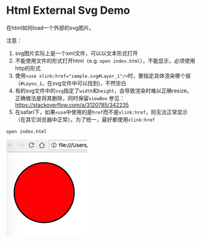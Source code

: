 Html External Svg Demo
====================

在html如何load一个外部的svg图片。

注意：
1. svg图片实际上是一个xml文件，可以以文本形式打开
2. 不能使用文件的形式打开html（e.g. `open index.html`），不能显示，必须使用http的形式
3. 使用`<use xlink:href="sample.svg#Layer_1"/>`时，要指定具体渲染哪个层（`#Layou_1`，在svg文件中可以找到)，不然空白
4. 有的svg文件中的`svg`指定了`width`和`height`，会导致渲染时难以正确resize。正确做法是将其删除，同时保留`viewBox`
   参见： https://stackoverflow.com/a/3120785/342235
5. 在safari下，如果`<use`中使用的是`href`而不是`xlink:href`，则无法正常显示（在其它浏览器中正常）。为了统一，最好都使用`xlink:href`

```
open index.html
```

![demo](./images/demo.jpg)